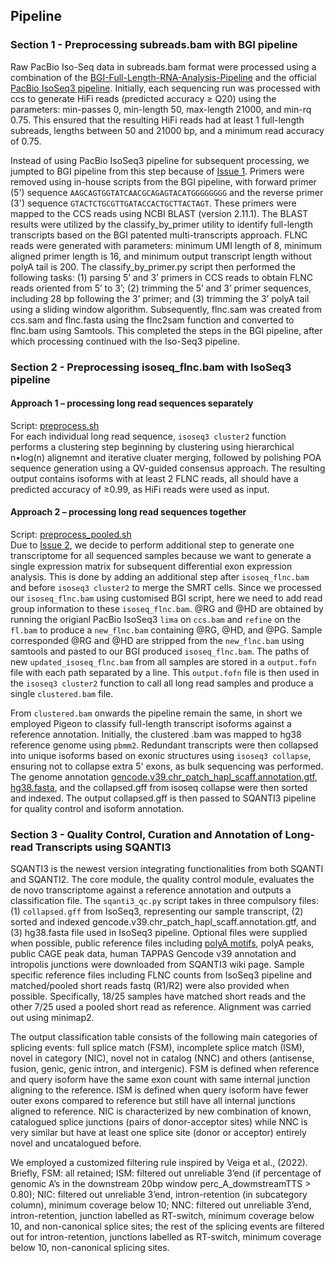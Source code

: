 ## Pipeline     

### Section 1 - Preprocessing subreads.bam with BGI pipeline     
Raw PacBio Iso-Seq data in subreads.bam format were processed using a combination of the [BGI-Full-Length-RNA-Analysis-Pipeline](https://github.com/shizhuoxing/BGI-Full-Length-RNA-Analysis-Pipeline) and the official [PacBio IsoSeq3 pipeline](https://github.com/PacificBiosciences/IsoSeq).  Initially, each sequencing run was processed with ccs to generate HiFi reads (predicted accuracy ≥ Q20) using the parameters: min-passes 0, min-length 50, max-length 21000, and min-rq 0.75. This ensured that the resulting HiFi reads had at least 1 full-length subreads, lengths between 50 and 21000 bp, and a minimum read accuracy of 0.75.     

Instead of using PacBio IsoSeq3 pipeline for subsequent processing, we jumpted to BGI pipeline from this step because of [Issue 1](/logs/Issue_1). Primers were removed using in-house scripts from the BGI pipeline, with forward primer (5') sequence `AAGCAGTGGTATCAACGCAGAGTACATGGGGGGGG` and the reverse primer (3') sequence `GTACTCTGCGTTGATACCACTGCTTACTAGT`. These primers were mapped to the CCS reads using NCBI BLAST (version 2.11.1). The BLAST results were utilized by the classify_by_primer utility to identify full-length transcripts based on the BGI patented multi-transcripts approach. FLNC reads were generated with parameters: minimum UMI length of 8, minimum aligned primer length is 16, and minimum output transcript length without polyA tail is 200. The classify_by_primer.py script then performed the following tasks: (1) parsing 5’ and 3’ primers in CCS reads to obtain FLNC reads oriented from 5’ to 3’; (2) trimming the 5’ and 3’ primer sequences, including 28 bp following the 3’ primer; and (3) trimming the 3’ polyA tail using a sliding window algorithm. Subsequently, flnc.sam was created from ccs.sam and flnc.fasta using the flnc2sam function and converted to flnc.bam using Samtools. This completed the steps in the BGI pipeline, after which processing continued with the Iso-Seq3 pipeline.   

### Section 2 - Preprocessing isoseq_flnc.bam with IsoSeq3 pipeline      
#### Approach 1 – processing long read sequences separately      
Script: [preprocess.sh](/codes/preprocess.sh)      
For each individual long read sequence, `isoseq3 cluster2` function performs a clustering step beginning by clustering using hierarchical n•log(n) alignemnt and iterative cluater merging, followed by polishing POA sequence generation using a QV-guided consensus approach. The resulting output contains isoforms with at least 2 FLNC reads, all should have a predicted accuracy of ≥0.99, as HiFi reads were used as input.     

#### Approach 2 – processing long read sequences together     
Script: [preprocess_pooled.sh](/codes/preprocess_pooled.sh)    
Due to [Issue 2](/logs/Issue_2), we decide to perform additional step to generate one transcriptome for all sequenced samples because we want to generate a single expression matrix for subsequent differential exon expression analysis. This is done by adding an additional step after `isoseq_flnc.bam` and before `isoseq3 cluster2` to merge the SMRT cells. Since we processed our `isoseq_flnc.bam` using customised BGI script, here we need to add read group information to these `isoseq_flnc.bam`. @RG and @HD are obtained by running the origianl PacBio IsoSeq3 `lima` on `ccs.bam` and `refine` on the `fl.bam` to produce a `new_flnc.bam` containing @RG, @HD, and @PG. Sample corresponded @RG and @HD are stripped from the `new_flnc.bam` using samtools and pasted to our BGI produced `isoseq_flnc.bam`. The paths of new `updated_isoseq_flnc.bam` from all samples are stored in a `output.fofn` file with each path separated by a line. This `output.fofn` file is then used in the `isoseq3 cluster2` function to call all long read samples and produce a single `clustered.bam` file.      

From `clustered.bam` onwards the pipeline remain the same, in short we employed Pigeon to classify full-length transcript isoforms against a reference annotation. Initially, the clustered .bam was mapped to hg38 reference genome using `pbmm2`. Redundant transcripts were then collapsed into unique isoforms based on exonic structures using `isoseq3 collapse`, ensuring not to collapse extra 5' exons, as bulk sequencing was performed. The genome annotation [gencode.v39.chr_patch_hapl_scaff.annotation.gtf](https://ftp.ebi.ac.uk/pub/databases/gencode/Gencode_human/release_39/gencode.v39.chr_patch_hapl_scaff.annotation.gtf.gz), [hg38.fasta](https://hgdownload.soe.ucsc.edu/goldenPath/hg38/bigZips/hg38.fa.gz), and the collapsed.gff from isoseq collapse were then sorted and indexed. The output collapsed.gff is then passed to SQANTI3 pipeline for quality control and isoform annotation.            

### Section 3 - Quality Control, Curation and Annotation of Long-read Transcripts using SQANTI3      
SQANTI3 is the newest version integrating functionalities from both SQANTI and SQANTI2. The core module, the quality control module, evaluates the de novo transcriptome against a reference annotation and outputs a classification file. The `sqanti3_qc.py` script takes in three compulsory files: (1) `collapsed.gff` from IsoSeq3, representing our sample transcript, (2) sorted and indexed gencode.v39.chr_patch_hapl_scaff.annotation.gtf, and (3) hg38.fasta file used in IsoSeq3 pipeline. Optional files were supplied when possible, public reference files including [polyA motifs](/docs/mouse_and_human.polyA_motifs.txt), polyA peaks, public CAGE peak data, human TAPPAS Gencode v39 annotation and intropolis junctions were downloaded from SQANTI3 wiki page. Sample specific reference files including FLNC counts from IsoSeq3 pipeline and matched/pooled short reads fastq (R1/R2) were also provided when possible. Specifically, 18/25 samples have matched short reads and the other 7/25 used a pooled short read as reference. Alignment was carried out using minimap2.       

The output classification table consists of the following main categories of splicing events: full splice match (FSM), incomplete splice match (ISM), novel in category (NIC), novel not in catalog (NNC) and others (antisense, fusion, genic, genic intron, and intergenic). FSM is defined when reference and query isoform have the same exon count with same internal junction aligning to the reference. ISM is defined when query isoform have fewer outer exons compared to reference but still have all internal junctions aligned to reference. NIC is characterized by new combination of known, catalogued splice junctions (pairs of donor-acceptor sites) while NNC is very similar but have at least one splice site (donor or acceptor) entirely novel and uncatalogued before.    

We employed a customized filtering rule inspired by Veiga et al., (2022). Briefly, FSM: all retained; ISM: filtered out unreliable 3’end (if percentage of genomic A’s in the downstream 20bp window perc_A_dowmstreamTTS > 0.80); NIC: filtered out unreliable 3’end, intron-retention (in subcategory column), minimum coverage below 10; NNC: filtered out unreliable 3’end, intron-retention, junction labelled as RT-switch, minimum coverage below 10, and non-canonical splice sites; the rest of the splicing events are filtered out for intron-retention, junctions labelled as RT-switch, minimum coverage below 10, non-canonical splicing sites.      



